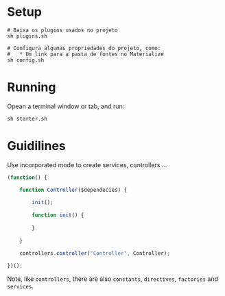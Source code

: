 # Setup

```shell
# Baixa os plugins usados no projeto
sh plugins.sh

# Configura algumas propriedades do projeto, como:
#   * Um link para a pasta de fontes no Materialize
sh config.sh
```

# Running

Opean a terminal window or tab, and run:

```shell
sh starter.sh
```

# Guidilines

Use incorporated mode to create services, controllers ...

```javascript
(function() {

    function Controller($dependecies) {
        
        init();
    
        function init() {
        
        }
    
    }
    
    controllers.controller("Controller", Controller);

})();
```

Note, like ```controllers```, there are also ```constants```, ```directives```, ```factories``` and ```services```.